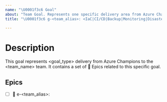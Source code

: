 ```yaml
---
name: "\U0001f3c6 Goal"
about: "Team Goal. Represents one specific delivery area from Azure Champions to the team. It will contain a set of :crown: Epics for this team."
title: "\U0001f3c6 g-<team_alias>: <IaC|CI/CD|Backup|Monitoring|Disaster Recovery>"

---
```


# Description

This goal represents <goal_type> delivery from Azure Champions to the  <team_name> team. It contains a set of :crown: Epics related to this specific goal.

## Epics

- [ ] :crown: e-<team_alias>:
